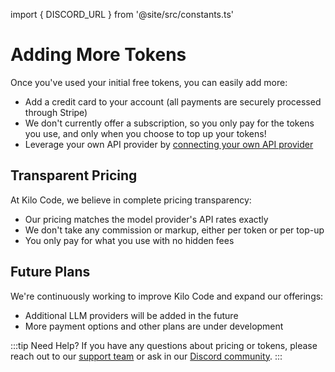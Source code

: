 import { DISCORD_URL } from '@site/src/constants.ts'

# Adding More Tokens

Once you've used your initial free tokens, you can easily add more:

- Add a credit card to your account (all payments are securely processed through Stripe)
- We don't currently offer a subscription, so you only pay for the tokens you use, and only when you choose to top up your tokens!
- Leverage your own API provider by [connecting your own API provider](/getting-started/connecting-api-provider.md)

## Transparent Pricing

At Kilo Code, we believe in complete pricing transparency:

- Our pricing matches the model provider's API rates exactly
- We don't take any commission or markup, either per token or per top-up
- You only pay for what you use with no hidden fees

## Future Plans

We're continuously working to improve Kilo Code and expand our offerings:

- Additional LLM providers will be added in the future
- More payment options and other plans are under development

:::tip Need Help?
If you have any questions about pricing or tokens, please reach out to our [support team](mailto:hi@kilocode.ai) or ask in our <a href={DISCORD_URL} target='_blank'>Discord community</a>.
:::